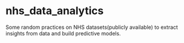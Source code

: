 # nhs_data_analytics
Some random practices on NHS datasets(publicly available) to extract insights from data and build predictive models.
